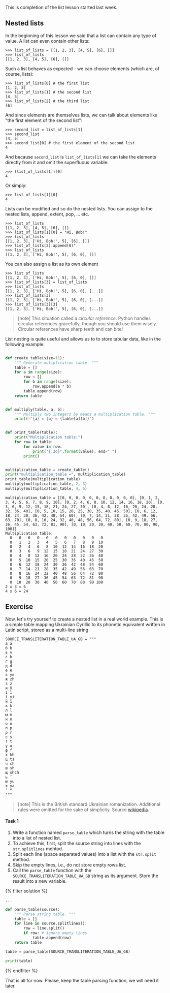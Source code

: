 This is completion of the list lesson started last week.

## Nested lists

In the beginning of this lesson we said that a list
can contain any type of value.  A list can even contain other lists:

```pycon
>>> list_of_lists = [[1, 2, 3], [4, 5], [6], []]
>>> list_of_lists
[[1, 2, 3], [4, 5], [6], []]
```

Such a list behaves as expected - we can choose
elements (which are, of course, lists):

```pycon
>>> list_of_lists[0] # the first list
[1, 2, 3]
>>> list_of_lists[1] # the second list
[4, 5]
>>> list_of_lists[2] # the third list
[6]
```

And since elements are themselves lists,
we can talk about elements like "the first element of the second list":

```pycon
>>> second_list = list_of_lists[1]
>>> second_list
[4, 5]
>>> second_list[0] # the first element of the second list
4
```

And because `second_list` is `list_of_lists[1]` we can take the elements
directly from it and omit the superfluous variable:

```pycon
>>> (list_of_lists[1])[0]
4
```

Or simply:

```pycon
>>> list_of_lists[1][0]
4
```

Lists can be modified and so do the nested lists. You can assign to the nested
lists, append, extent, pop, ... etc.
```pycon
>>> list_of_lists
[[1, 2, 3], [4, 5], [6], []]
>>> list_of_lists[1][0] = "Hi, Bob!"
>>> list_of_lists
[[1, 2, 3], ['Hi, Bob!', 5], [6], []]
>>> list_of_lists[2].append(0)"
>>> list_of_lists
[[1, 2, 3], ['Hi, Bob!', 5], [6, 0], []]
```

You can also assign a list as its own element
```pycon
>>> list_of_lists
[[1, 2, 3], ['Hi, Bob!', 5], [6, 0], []]
>>> list_of_lists[3] = list_of_lists
>>> list_of_lists
[[1, 2, 3], ['Hi, Bob!', 5], [6, 0], [...]]
>>> list_of_lists[3]
[[1, 2, 3], ['Hi, Bob!', 5], [6, 0], [...]]
>>> list_of_lists[3][3]
[[1, 2, 3], ['Hi, Bob!', 5], [6, 0], [...]]

```
> [note]
> This situation called a *circular reference*. Python handles circular
> references gracefully, though you should use them wisely.
> Circular references have sharp teeth and can bite!


List nesting is quite useful and allows us to to store tabular data,
like in the following example:

```python

def create_table(size=11):
    """ Generate mutiplication table. """
    table = []
    for a in range(size):
        row = []
        for b in range(size):
            row.append(a * b)
        table.append(row)
    return table


def multiply(table, a, b):
    """ Multiply two integers by means a multiplication table. """
    print(f"{a} x {b} = {table[a][b]}")


def print_table(table):
    print("Multiplication table:")
    for row in table:
        for value in row:
            print("{:3d}".format(value), end=" ")
        print()


multiplication_table = create_table()
print("multiplication_table =", multiplication_table)
print_table(multiplication_table)
multiply(multiplication_table, 2, 3)
multiply(multiplication_table, 4, 6)
```

```
multiplication_table = [[0, 0, 0, 0, 0, 0, 0, 0, 0, 0, 0], [0, 1, 2, 3, 4, 5, 6, 7, 8, 9, 10], [0, 2, 4, 6, 8, 10, 12, 14, 16, 18, 20], [0, 3, 6, 9, 12, 15, 18, 21, 24, 27, 30], [0, 4, 8, 12, 16, 20, 24, 28, 32, 36, 40], [0, 5, 10, 15, 20, 25, 30, 35, 40, 45, 50], [0, 6, 12, 18, 24, 30, 36, 42, 48, 54, 60], [0, 7, 14, 21, 28, 35, 42, 49, 56, 63, 70], [0, 8, 16, 24, 32, 40, 48, 56, 64, 72, 80], [0, 9, 18, 27, 36, 45, 54, 63, 72, 81, 90], [0, 10, 20, 30, 40, 50, 60, 70, 80, 90, 100]]
Multiplication table:
  0   0   0   0   0   0   0   0   0   0   0
  0   1   2   3   4   5   6   7   8   9  10
  0   2   4   6   8  10  12  14  16  18  20
  0   3   6   9  12  15  18  21  24  27  30
  0   4   8  12  16  20  24  28  32  36  40
  0   5  10  15  20  25  30  35  40  45  50
  0   6  12  18  24  30  36  42  48  54  60
  0   7  14  21  28  35  42  49  56  63  70
  0   8  16  24  32  40  48  56  64  72  80
  0   9  18  27  36  45  54  63  72  81  90
  0  10  20  30  40  50  60  70  80  90 100
2 x 3 = 6
4 x 6 = 24
```

## Exercise

Now, let's try yourself to create a nested list in a real world example.
This is a simple table mapping Ukrainian Cyrillic to its phonetic equivalent
written in Latin script, stored as a multi-line string

```
SOURCE_TRANSLITERATION_TABLE_UA_GB = """
а a
б b
в v
г h
ґ g
д d
е e
є ye
ж zh
з z
и ȳ
і i
ї yi
й ĭ
к k
л l
м m
н n
о o
п p
р r
с s
т t
у u
ф f
х kh
ц ts
ч ch
ш sh
щ shch
ь ʼ
ю yu
я ya
’ ˮ
"""
```

> [note]
> This is the British standard Ukrainian romanization.
> Additional rules were omitted for the sake of simplicity.
> Source [wikipedia](https://en.wikipedia.org/wiki/Romanization_of_Ukrainian).


#### Task 1
1. Write a function named `parse_table` which turns the string with the table
   into a list of nested list.
2. To achieve this, first, split the source string into lines
   with the `str.splitlines` mehtod.
3. Split each line (space separated values) into a list with the `str.split`
   method.
4. Skip  the empty lines, i.e., do not store empty rows list.
2. Call the `parse_table` function with the `SOURCE_TRANSLITERATION_TABLE_UA_GB`
   string as its argument. Store the result into a new variable.

{% filter solution %}
```python
...

def parse_table(source):
    """ Parse string table. """
    table = []
    for line in source.splitlines():
        row = line.split()
        if row: # ignore empty lines
            table.append(row)
    return table

table = parse_table(SOURCE_TRANSLITERATION_TABLE_UA_GB)

print(table)
```
{% endfilter %}

That is all for now.  Please, keep the table parsing function, we will need
it later.
